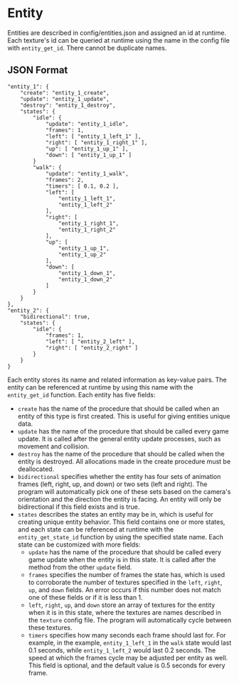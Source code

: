# Entity

Entities are described in config/entities.json and assigned an id at runtime. Each texture's id can be queried at runtime using the name in the config file with ```entity_get_id```. There cannot be duplicate names.

## JSON Format

```
"entity_1": {
    "create": "entity_1_create",
    "update": "entity_1_update",
    "destroy": "entity_1_destroy",
    "states": {
        "idle": {
            "update": "entity_1_idle",
            "frames": 1,
            "left": [ "entity_1_left_1" ],
            "right": [ "entity_1_right_1" ],
            "up": [ "entity_1_up_1" ],
            "down": [ "entity_1_up_1" ]
        }
        "walk": {
            "update": "entity_1_walk",
            "frames": 2,
            "timers": [ 0.1, 0.2 ],
            "left": [
                "entity_1_left_1",
                "entity_1_left_2"
            ],
            "right": [
                "entity_1_right_1",
                "entity_1_right_2"
            ],
            "up": [
                "entity_1_up_1",
                "entity_1_up_2"
            ],
            "down": [
                "entity_1_down_1",
                "entity_1_down_2"
            ]
        }
    }
},
"entity_2": {
    "bidirectional": true,
    "states": {
        "idle": {
            "frames": 1,
            "left": [ "entity_2_left" ],
            "right": [ "entity_2_right" ]
        }
    }
}
```

Each entity stores its name and related information as key-value pairs. The entity can be referenced at runtime by using this name with the ```entity_get_id``` function. Each entity has five fields:
- ```create``` has the name of the procedure that should be called when an entity of this type is first created. This is useful for giving entities unique data.
- ```update``` has the name of the procedure that should be called every game update. It is called after the general entity update processes, such as movement and collision.
- ```destroy``` has the name of the procedure that should be called when the entity is destroyed. All allocations made in the create procedure must be deallocated.
- ```bidirectional``` specifies whether the entity has four sets of animation frames (left, right, up, and down) or two sets (left and right). The program will automatically pick one of these sets based on the camera's orientation and the direction the entity is facing. An entity will only be bidirectional if this field exists and is true.
- ```states``` describes the states an entity may be in, which is useful for creating unique entity behavior. This field contains one or more states, and each state can be referenced at runtime with the ```entity_get_state_id``` function by using the specified state name. Each state can be customized with more fields:
    - ```update``` has the name of the procedure that should be called every game update when the entity is in this state. It is called after the method from the other ```update``` field.
    - ```frames``` specifies the number of frames the state has, which is used to corroborate the number of textures specified in the ```left```, ```right```, ```up```, and ```down``` fields. An error occurs if this number does not match one of these fields or if it is less than 1.
    - ```left```, ```right```, ```up```, and ```down``` store an array of textures for the entity when it is in this state, where the textures are names described in the ```texture``` config file. The program will automatically cycle between these textures.
    - ```timers``` specifies how many seconds each frame should last for. For example, in the example, ```entity_1_left_1``` in the ```walk``` state would last 0.1 seconds, while ```entity_1_left_2``` would last 0.2 seconds. The speed at which the frames cycle may be adjusted per entity as well. This field is optional, and the default value is 0.5 seconds for every frame.
